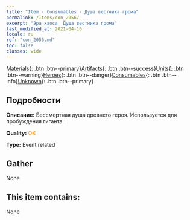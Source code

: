 ```yaml
---
title: "Item - Consumables - Душа вестника грома"
permalink: /Items/con_2056/
excerpt: "Эра хаоса  Душа вестника грома"
last_modified_at: 2021-04-16
locale: ru
ref: "con_2056.md"
toc: false
classes: wide
---
```

 [Materials](/ru/Items/){: .btn .btn--primary}[Artifacts](/ru/Items/Artifacts/){: .btn .btn--success}[Units](/ru/Items/Units/){: .btn .btn--warning}[Heroes](/ru/Items/Heroes/){: .btn .btn--danger}[Consumables](/ru/Items/Consumables/){: .btn .btn--info}[Unknown](/ru/Items/Unknown/){: .btn .btn--primary}

## Подробности
 **Описание:** Бессмертная душа древнего героя. Используется для пробуждения гиганта.

 **Quality:** <span style="color: #FF8C00">OK</span>

 **Type:** Event related

## Gather

  None

## This item contains:

  None

